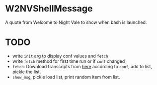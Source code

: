 # W2NVShellMessage
A quote from Welcome to Night Vale to show when bash is launched.


# TODO
- write `init` arg to display conf values and `fetch`
- write `fetch` method for first time run or if `conf` changed
- `fetch`: Download transcripts from [here](https://nightvale.fandom.com/wiki/Category:Year_1_transcripts) according to `conf`, add to list, pickle the list.
- `show_msg`, pickle load list, print random item from list.